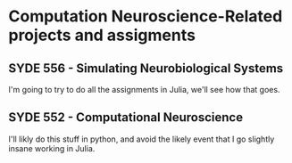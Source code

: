 # Computation Neuroscience-Related projects and assigments

## SYDE 556 - Simulating Neurobiological Systems
I'm going to try to do all the assignments in Julia, we'll see how that goes.

## SYDE 552 - Computational Neuroscience
I'll likly do this stuff in python, and avoid the likely event that I go slightly insane working in Julia.
